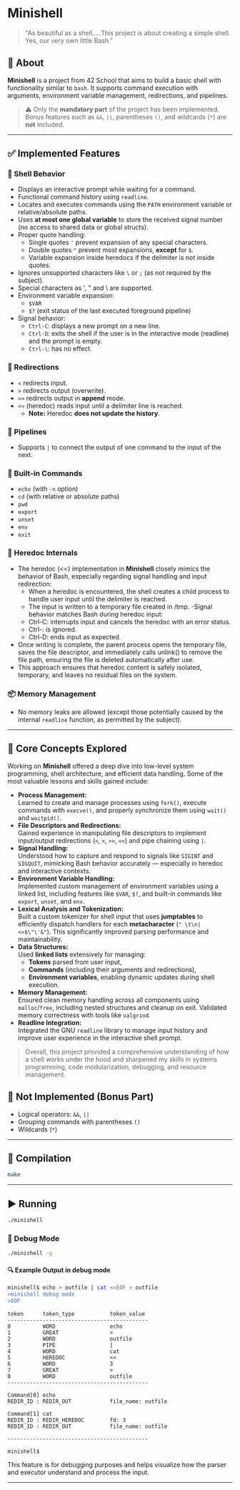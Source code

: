 # Minishell

> "As beautiful as a shell.....This project is about creating a simple shell. Yes, our very own little Bash."

## 🧠 About

**Minishell** is a project from 42 School that aims to build a basic shell with functionality similar to `bash`. It supports command execution with arguments, environment variable management, redirections, and pipelines.

> ⚠️ Only the **mandatory part** of the project has been implemented. Bonus features such as `&&`, `||`, parentheses `()`, and wildcards (`*`) are **not** included.

---

## ✅ Implemented Features

### 🎯 Shell Behavior

- Displays an interactive prompt while waiting for a command.
- Functional command history using `readline`.
- Locates and executes commands using the `PATH` environment variable or relative/absolute paths.
- Uses **at most one global variable** to store the received signal number (no access to shared data or global structs).
- Proper quote handling:
  - Single quotes `'` prevent expansion of any special characters.
  - Double quotes `"` prevent most expansions, **except** for `$`.
  - Variable expansion inside heredocs if the delimiter is not inside quotes.
- Ignores unsupported characters like `\` or `;` (as not required by the subject).
- Special characters as \', \" and \\ are supported. 
- Environment variable expansion:
  - `$VAR`
  - `$?` (exit status of the last executed foreground pipeline)
- Signal behavior:
  - `Ctrl-C`: displays a new prompt on a new line.
  - `Ctrl-D`: exits the shell if the user is in the interactive mode (readline) and the prompt is empty.
  - `Ctrl-\`: has no effect.

### 🔧 Redirections

- `<` redirects input.
- `>` redirects output (overwrite).
- `>>` redirects output in **append** mode.
- `<<` (heredoc) reads input until a delimiter line is reached.
  - **Note:** Heredoc **does not update the history**.

### 🔗 Pipelines

- Supports `|` to connect the output of one command to the input of the next.

### 💬 Built-in Commands

- `echo` (with `-n` option)
- `cd` (with relative or absolute paths)
- `pwd`
- `export`
- `unset`
- `env`
- `exit`

### 📝 Heredoc Internals
- The heredoc (<<) implementation in **Minishell** closely mimics the behavior of Bash, especially regarding signal handling and input redirection:
  - When a heredoc is encountered, the shell creates a child process to handle user input until the delimiter is reached.
  - The input is written to a temporary file created in /tmp.
-Signal behavior matches Bash during heredoc input:
  - Ctrl-C: interrupts input and cancels the heredoc with an error status.
  - Ctrl-\: is ignored.
  - Ctrl-D: ends input as expected.
- Once writing is complete, the parent process opens the temporary file, saves the file descriptor, and immediately calls unlink() to remove the file path, ensuring the file is deleted automatically after use.
- This approach ensures that heredoc content is safely isolated, temporary, and leaves no residual files on the system.

### 📦 Memory Management

- No memory leaks are allowed (except those potentially caused by the internal `readline` function, as permitted by the subject).

---

## 🧩 Core Concepts Explored

Working on **Minishell** offered a deep dive into low-level system programming, shell architecture, and efficient data handling. Some of the most valuable lessons and skills gained include:

- **Process Management:**  
  Learned to create and manage processes using `fork()`, execute commands with `execve()`, and properly synchronize them using `wait()` and `waitpid()`.
- **File Descriptors and Redirections:**  
  Gained experience in manipulating file descriptors to implement input/output redirections (`<`, `>`, `>>`, `<<`) and pipe chaining using `|`.
- **Signal Handling:**  
  Understood how to capture and respond to signals like `SIGINT` and `SIGQUIT`, mimicking Bash behavior accurately — especially in heredoc and interactive contexts.
- **Environment Variable Handling:**  
  Implemented custom management of environment variables using a linked list, including features like `$VAR`, `$?`, and built-in commands like `export`, `unset`, and `env`.
- **Lexical Analysis and Tokenization:**  
  Built a custom tokenizer for shell input that uses **jumptables** to efficiently dispatch handlers for each **metacharacter** (`" \t\n|<>$\"\'&"`). This significantly improved parsing performance and maintainability.
- **Data Structures:**  
  Used **linked lists** extensively for managing:
  - **Tokens** parsed from user input,
  - **Commands** (including their arguments and redirections),
  - **Environment variables**, enabling dynamic updates during shell execution.
- **Memory Management:**  
  Ensured clean memory handling across all components using `malloc`/`free`, including nested structures and cleanup on exit. Validated memory correctness with tools like `valgrind`.
- **Readline Integration:**  
  Integrated the GNU `readline` library to manage input history and improve user experience in the interactive shell prompt.
> Overall, this project provided a comprehensive understanding of how a shell works under the hood and sharpened my skills in systems programming, code modularization, debugging, and resource management.

## 🚫 Not Implemented (Bonus Part)

- Logical operators: `&&`, `||`
- Grouping commands with parentheses `()`
- Wildcards (`*`)

---

## 🔧 Compilation

```bash
make
```
---

## ▶️ Running

```bash
./minishell
```

### 🐞 Debug Mode

```bash
./minishell -g
```
#### 🔍 Example Output in debug mode
```bash
minishell$ echo > outfile | cat <<EOF > outfile
>minishell debug mode
>EOF
```

```
token      token_type           token_value         
--------------------------------------------
0          WORD                 echo                
1          GREAT                >                   
2          WORD                 outfile             
3          PIPE                 |                   
4          WORD                 cat                 
5          HEREDOC              <<                  
6          WORD                 3                   
7          GREAT                >                   
8          WORD                 outfile             
--------------------------------------------

Command[0] echo                
REDIR_ID : REDIR_OUT            file_name: outfile   

Command[1] cat                 
REDIR_ID : REDIR_HEREDOC        fd: 3
REDIR_ID : REDIR_OUT            file_name: outfile   

--------------------------------------------

minishell$ 
```

This feature is for debugging purposes and helps visualize how the parser and executor understand and process the input.

---

